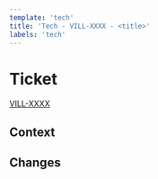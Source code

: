 ```yaml
---
template: 'tech'
title: 'Tech - VILL-XXXX - <title>'
labels: 'tech'
---
```


# Ticket

[VILL-XXXX](https://village-tech.atlassian.net/browse/VILL-XXXX)

## Context

<!--- Provide a general context for the code change -->

## Changes

<!--- Provide a detailed list of most important code changes -->
